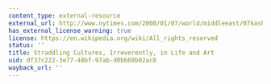 ```yaml
---
content_type: external-resource
external_url: http://www.nytimes.com/2008/01/07/world/middleeast/07kashua.html?pagewanted=all
has_external_license_warning: true
license: https://en.wikipedia.org/wiki/All_rights_reserved
status: ''
title: Straddling Cultures, Irreverently, in Life and Art
uid: df37c222-3e77-48bf-97ab-d0bb68b02ac8
wayback_url: ''
---
```

